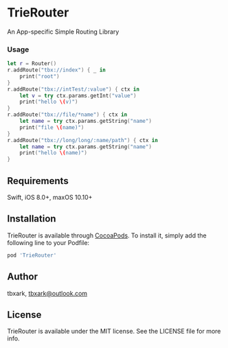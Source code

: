 # TrieRouter

An App-specific Simple Routing Library


### Usage

```swift
let r = Router()
r.addRoute("tbx://index") { _ in
    print("root")
}
r.addRoute("tbx://intTest/:value") { ctx in
    let v = try ctx.params.getInt("value")
    print("hello \(v)")
}
r.addRoute("tbx://file/*name") { ctx in
    let name = try ctx.params.getString("name")
    print("file \(name)")
}
r.addRoute("tbx://long/long/:name/path") { ctx in
    let name = try ctx.params.getString("name")
    print("hello \(name)")
}
```

## Requirements

Swift, iOS 8.0+, maxOS 10.10+


## Installation

TrieRouter is available through [CocoaPods](https://cocoapods.org). To install
it, simply add the following line to your Podfile:

```ruby
pod 'TrieRouter'
```

## Author

tbxark, tbxark@outlook.com

## License

TrieRouter is available under the MIT license. See the LICENSE file for more info.
